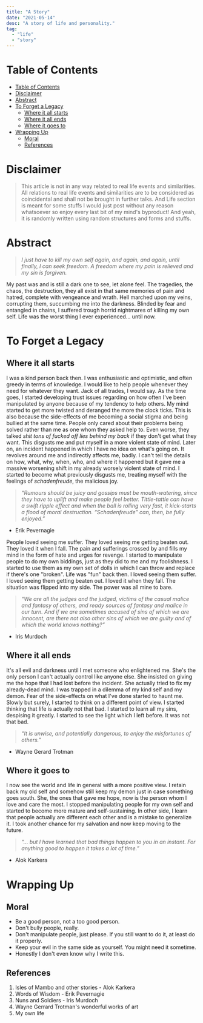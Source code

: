 ```yaml
---
title: "A Story"
date: "2021-05-14"
desc: "A story of life and personality."
tag:
  - "life"
  - "story"
---
```


# Table of Contents

- [Table of Contents](#table-of-contents)
- [Disclaimer](#disclaimer)
- [Abstract](#abstract)
- [To Forget a Legacy](#to-forget-a-legacy)
  - [Where it all starts](#where-it-all-starts)
  - [Where it all ends](#where-it-all-ends)
  - [Where it goes to](#where-it-goes-to)
- [Wrapping Up](#wrapping-up)
  - [Moral](#moral)
  - [References](#references)

# Disclaimer

> This article is not in any way related to real life events and similarities.
> All relations to real life events and similarities are to be considered as
> coincidental and shall not be brought in further talks. And Life section is
> meant for some stuffs I would just post without any reason whatsoever so enjoy
> every last bit of my mind's byproduct! And yeah, it is randomly written using
> random structures and forms and stuffs.

# Abstract

> _I just have to kill my own self again, and again, and again, until finally, I
> can seek freedom. A freedom where my pain is relieved and my sin is forgiven._

My past was and is still a dark one to see, let alone feel. The tragedies, the
chaos, the destruction, they all exist in that same memories of pain and hatred,
complete with vengeance and wrath. Hell marched upon my veins, corrupting them,
succumbing me into the darkness. Blinded by fear and entangled in chains, I
suffered trough horrid nightmares of killing my own self. Life was the worst
thing I ever experienced... until now.

# To Forget a Legacy

## Where it all starts

I was a kind person back then. I was enthusiastic and optimistic, and often
greedy in terms of knowledge. I would like to help people whenever they need for
whatever they want. Jack of all trades, I would say. As the time goes, I started
developing trust issues regarding on how often I've been manipulated by anyone
because of my tendency to help others. My mind started to get more twisted and
deranged the more the clock ticks. This is also because the side-effects of me
becoming a social stigma and being bullied at the same time. People only cared
about their problems being solved rather than me as one whom they asked help to.
Even worse, they talked _shit tons of fucked off lies behind my back_ if they
don't get what they want. This disgusts me and put myself in a more violent
state of mind. Later on, an incident happened in which I have no idea on what's
going on. It revolves around me and indirectly affects me, badly. I can't tell
the details on how, what, why, when, who, and where it happened but it gave me a
massive worsening shift in my already worsely violent state of mind. I started
to become what previously disgusts me, treating myself with the feelings of
_schadenfreude_, the malicious joy.

> _“Rumours should be juicy and gossips must be mouth-watering, since they have
> to uplift and make people feel better. Tittle-tattle can have a swift ripple
> effect and when the ball is rolling very fast, it kick-starts a flood of moral
> destruction. “Schadenfreude” can, then, be fully enjoyed.”_

- Erik Pevernagie

People loved seeing me suffer. They loved seeing me getting beaten out. They
loved it when I fall. The pain and sufferings crossed by and fills my mind in
the form of hate and urges for revenge. I started to manipulate people to do my
own biddings, just as they did to me and my foolishness. I started to use them
as my own set of dolls in which I can throw and replace if there's one "broken".
Life was "fun" back then. I loved seeing them suffer. I loved seeing them
getting beaten out. I loved it when they fall. The situation was flipped into my
side. The power was all mine to bare.

> _“We are all the judges and the judged, victims of the casual malice and
> fantasy of others, and ready sources of fantasy and malice in our turn. And if
> we are sometimes accused of sins of which we are innocent, are there not also
> other sins of which we are guilty and of which the world knows nothing?”_

- Iris Murdoch

## Where it all ends

It's all evil and darkness until I met someone who enlightened me. She's the
only person I can't actually control like anyone else. She insisted on giving me
the hope that I had lost before the incident. She actually tried to fix my
already-dead mind. I was trapped in a dilemma of my kind self and my demon. Fear
of the side-effects on what I've done started to haunt me. Slowly but surely, I
started to think on a different point of view. I started thinking that life is
actually not that bad. I started to learn all my sins, despising it greatly. I
started to see the light which I left before. It was not that bad.

> _“It is unwise, and potentially dangerous, to enjoy the misfortunes of
> others.”_

- Wayne Gerard Trotman

## Where it goes to

I now see the world and life in general with a more positive view. I retain back
my old self and somehow still keep my demon just in case something goes south.
She, the ones that gave me hope, now is the person whom I love and care the
most. I stopped manipulating people for my own self and started to become more
mature and self-sustaining. In other side, I learn that people actually are
different each other and is a mistake to generalize it. I took another chance
for my salvation and now keep moving to the future.

> _“... but I have learned that bad things happen to you in an instant. For
> anything good to happen it takes a lot of time.”_

- Alok Karkera

# Wrapping Up

## Moral

- Be a good person, not a too good person.
- Don't bully people, really.
- Don't manipulate people, just please. If you still want to do it, at least do
  it properly.
- Keep your evil in the same side as yourself. You might need it sometime.
- Honestly I don't even know why I write this.

## References

1. Isles of Mambo and other stories - Alok Karkera
2. Words of Wisdom - Erik Pevernagie
3. Nuns and Soldiers - Iris Murdoch
4. Wayne Gerrard Trotman's wonderful works of art
5. My own life
